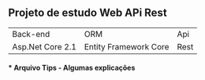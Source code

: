 <h2>Projeto de estudo Web APi Rest</h2>

<table>
  <tr>
    <td>Back-end</td>
    <td>ORM</td>
    <td>Api</td>
  </tr>
  <tr>
    <td>Asp.Net Core 2.1</td>
    <td>Entity Framework Core</td>
    <td>Rest</td>
  </tr>
</table>
<h4>* Arquivo Tips - Algumas explicações </h4> 
